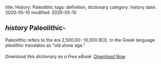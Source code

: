 title: History: Paleolithic
tags: definition, dictionary
category: history
date: 2020-05-10
modified: 2020-05-10

## _history_ Paleolithic-
Paleolithic refers to the era
 2,500,00-
10,000 BCE. In the Greek language pleolithic
 translates as "old stone age."


###### Download *this* dictionary as a Free eBook: [Download Now]({static}static/SerfHistoryDictionary.pdf)

